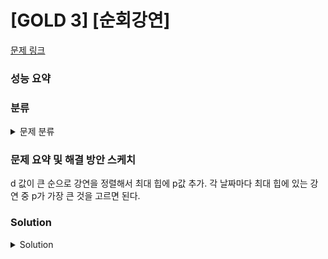 # [GOLD 3] [순회강연]

[문제 링크](https://www.acmicpc.net/problem/2109) 

### 성능 요약

### 분류

<details><summary>문제 분류</summary> 

[그리디 알고리즘]

</details>

### 문제 요약 및 해결 방안 스케치

d 값이 큰 순으로 강연을 정렬해서 최대 힙에 p값 추가. 각 날짜마다 최대 힙에 있는 강연 중 p가 가장 큰 것을 고르면 된다. 

### Solution

<details><summary>Solution</summary> 

[Source Code]

</details>
